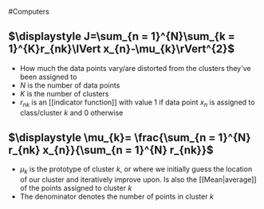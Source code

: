 #Computers 
## $\displaystyle J=\sum_{n = 1}^{N}\sum_{k = 1}^{K}r_{nk}\lVert x_{n}-\mu_{k}\rVert^{2}$
* How much the data points vary/are distorted from the clusters they've been assigned to
* $\displaystyle N$ is the number of data points
* $\displaystyle K$ is the number of clusters
* $\displaystyle r_{nk}$ is an [[indicator function]] with value $\displaystyle 1$ if data point $\displaystyle x_{n}$ is assigned to class/cluster $\displaystyle k$ and 0 otherwise
## $\displaystyle \mu_{k}= \frac{\sum_{n = 1}^{N} r_{nk} x_{n}}{\sum_{n = 1}^{N} r_{nk}}$
* $\displaystyle \mu_{k}$ is the prototype of cluster $\displaystyle k$, or where we initially guess the location of our cluster and iteratively improve upon. Is also the [[Mean|average]] of the points assigned to cluster $\displaystyle k$
* The denominator denotes the number of points in cluster $\displaystyle k$